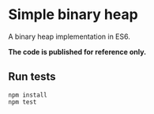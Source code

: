 # Simple binary heap
A binary heap implementation in ES6.

**The code is published for reference only.**

## Run tests
```
npm install
npm test
```
